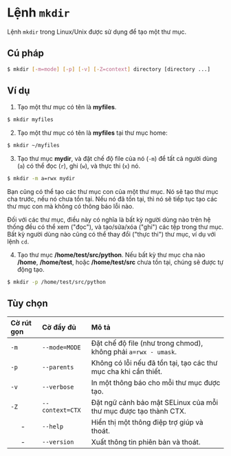 # Lệnh `mkdir`
Lệnh `mkdir` trong Linux/Unix được sử dụng để tạo một thư mục.

## Cú pháp
```bash
$ mkdir [-m=mode] [-p] [-v] [-Z=context] directory [directory ...]
```

## Ví dụ
1. Tạo một thư mục có tên là **myfiles**.
```bash
$ mkdir myfiles
```

2. Tạo một thư mục có tên là **myfiles** tại thư mục home:
```bash
$ mkdir ~/myfiles
```

3. Tạo thư mục **mydir**, và đặt chế độ file của nó (`-m`) để tất cả người dùng (`a`) có thể đọc (`r`), ghi (`w`), và thực thi (`x`) nó.
```bash
$ mkdir -m a=rwx mydir
```

Bạn cũng có thể tạo các thư mục con của một thư mục. Nó sẽ tạo thư mục cha trước, nếu nó chưa tồn tại. 
Nếu nó đã tồn tại, thì nó sẽ tiếp tục tạo các thư mục con mà không có thông báo lỗi nào.

Đối với các thư mục, điều này có nghĩa là bất kỳ người dùng nào trên hệ thống đều có thể xem ("đọc"), và tạo/sửa/xóa ("ghi") các tệp trong thư mục. Bất kỳ người dùng nào cũng có thể thay đổi ("thực thi") thư mục, ví dụ với lệnh `cd`.

4. Tạo thư mục **/home/test/src/python**. Nếu bất kỳ thư mục cha nào **/home**, **/home/test**, hoặc **/home/test/src** chưa tồn tại, chúng sẽ được tự động tạo.
```bash
$ mkdir -p /home/test/src/python
```

## Tùy chọn
|**Cờ rút gọn**|**Cờ đầy đủ**|**Mô tả**|
|:-|:-|:-|
|`-m`|`--mode=MODE`|Đặt chế độ file (như trong chmod), không phải `a=rwx - umask`.|
|`-p`|`--parents`|Không có lỗi nếu đã tồn tại, tạo các thư mục cha khi cần thiết.|
|`-v`|`--verbose`|In một thông báo cho mỗi thư mục được tạo.|
|`-Z`|`--context=CTX`|Đặt ngữ cảnh bảo mật SELinux của mỗi thư mục được tạo thành CTX.|
|<center>-</center>|`--help`|Hiển thị một thông điệp trợ giúp và thoát.|
|<center>-</center>|`--version`|Xuất thông tin phiên bản và thoát.|